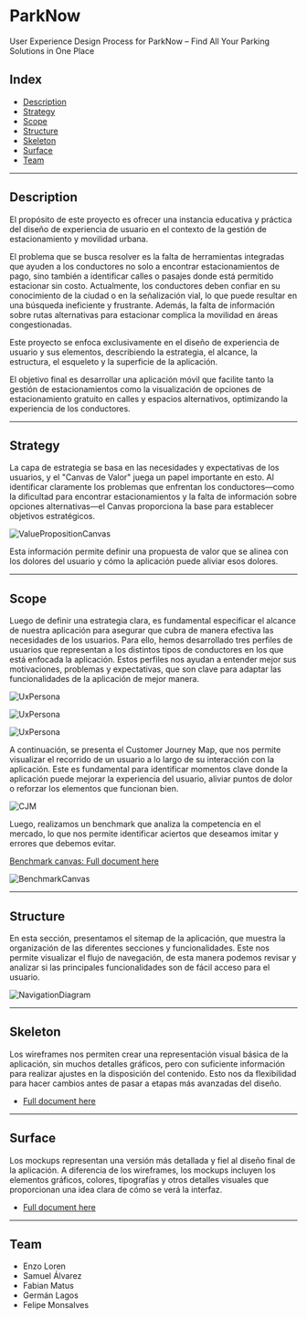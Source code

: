 # ParkNow
User Experience Design Process for ParkNow – Find All Your Parking Solutions in One Place

## Index
- [Description](#description)
- [Strategy](#strategy)
- [Scope](#scope)
- [Structure](#structure)
- [Skeleton](#skeleton)
- [Surface](#surface)
- [Team](#Team)

---

## Description
El propósito de este proyecto es ofrecer una instancia educativa y práctica del diseño de experiencia de usuario en el contexto de la gestión de estacionamiento y movilidad urbana.

El problema que se busca resolver es la falta de herramientas integradas que ayuden a los conductores no solo a encontrar estacionamientos de pago, sino también a identificar calles o pasajes donde está permitido estacionar sin costo. Actualmente, los conductores deben confiar en su conocimiento de la ciudad o en la señalización vial, lo que puede resultar en una búsqueda ineficiente y frustrante. Además, la falta de información sobre rutas alternativas para estacionar complica la movilidad en áreas congestionadas.

Este proyecto se enfoca exclusivamente en el diseño de experiencia de usuario y sus elementos, describiendo la estrategia, el alcance, la estructura, el esqueleto y la superficie de la aplicación.

El objetivo final es desarrollar una aplicación móvil que facilite tanto la gestión de estacionamientos como la visualización de opciones de estacionamiento gratuito en calles y espacios alternativos, optimizando la experiencia de los conductores.

---

## Strategy
La capa de estrategia se basa en las necesidades y expectativas de los usuarios, y el "Canvas de Valor" juega un papel importante en esto. Al identificar claramente los problemas que enfrentan los conductores—como la dificultad para encontrar estacionamientos y la falta de información sobre opciones alternativas—el Canvas proporciona la base para establecer objetivos estratégicos.

![ValuePropositionCanvas](files/ValuePropositionCanvas.png)

Esta información permite definir una propuesta de valor que se alinea con los dolores del usuario y cómo la aplicación puede aliviar esos dolores.

---

## Scope
Luego de definir una estrategia clara, es fundamental especificar el alcance de nuestra aplicación para asegurar que cubra de manera efectiva las necesidades de los usuarios. Para ello, hemos desarrollado tres perfiles de usuarios que representan a los distintos tipos de conductores en los que está enfocada la aplicación. Estos perfiles nos ayudan a entender mejor sus motivaciones, problemas y expectativas, que son clave para adaptar las funcionalidades de la aplicación de mejor manera.


![UxPersona](files/UXPersonJorge.png)

![UxPersona](files/UXPersonSandra.png)

![UxPersona](files/UXPersonLeonardo.png)


A continuación, se presenta el Customer Journey Map, que nos permite visualizar el recorrido de un usuario a lo largo de su interacción con la aplicación. Este es fundamental para identificar momentos clave donde la aplicación puede mejorar la experiencia del usuario, aliviar puntos de dolor o reforzar los elementos que funcionan bien.

![CJM](files/CJM.png)

Luego, realizamos un benchmark que analiza la competencia en el mercado, lo que nos permite identificar aciertos que deseamos imitar y errores que debemos evitar.

[Benchmark canvas: Full document here](files/BenchmarkCanvas.pdf)

![BenchmarkCanvas](files/Benchmark.png) 

---

## Structure
En esta sección, presentamos el sitemap de la aplicación, que muestra la organización de las diferentes secciones y funcionalidades. Este nos permite visualizar el flujo de navegación, de esta manera podemos revisar y analizar si las principales funcionalidades son de fácil acceso para el usuario.

![NavigationDiagram](files/sitemap.png)

---

## Skeleton
Los wireframes nos permiten crear una representación visual básica de la aplicación, sin muchos detalles gráficos, pero con suficiente información para realizar ajustes en la disposición del contenido. Esto nos da flexibilidad para hacer cambios antes de pasar a etapas más avanzadas del diseño.

- [Full document here](deliverables/Wireframes.pdf)

---

## Surface
Los mockups representan una versión más detallada y fiel al diseño final de la aplicación. A diferencia de los wireframes, los mockups incluyen los elementos gráficos, colores, tipografías y otros detalles visuales que proporcionan una idea clara de cómo se verá la interfaz.

- [Full document here](deliverables/Mockups.pdf)

---

## Team
- Enzo Loren
- Samuel Álvarez
- Fabian Matus
- Germán Lagos 
- Felipe Monsalves
